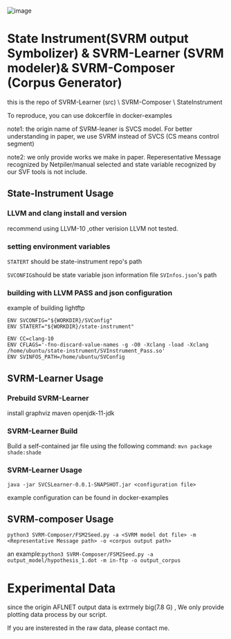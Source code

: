 ![image](https://github.com/Br1m4zz/SVRM-CorpusGen/assets/86651144/969be90a-0005-43f2-a84a-7e3973c716d8)

# State Instrument(SVRM output Symbolizer) & SVRM-Learner (SVRM modeler)& SVRM-Composer (Corpus Generator)
this is the repo of SVRM-Learner (src) \ SVRM-Composer \ StateInstrument

To reproduce, you can use dokcerfile in docker-examples

note1: the origin name of SVRM-leaner is SVCS model. For better understanding in paper, we use SVRM instead of SVCS (CS means control segment)

note2: we only provide works we make in paper. Reperesentative Message recognized by Netpiler/manual selected and state variable recognized by our SVF tools is not include.


## State-Instrument Usage
### LLVM and clang install and version
recommend using LLVM-10 ,other verision LLVM not tested.
### setting environment variables
```STATERT``` should be state-instrument repo's path

```SVCONFIG```should be state variable json information file ```SVInfos.json```'s path

### building with LLVM PASS and json configuration
example of building lightftp

```
ENV SVCONFIG="${WORKDIR}/SVConfig"
ENV STATERT="${WORKDIR}/state-instrument"

ENV CC=clang-10
ENV CFLAGS='-fno-discard-value-names -g -O0 -Xclang -load -Xclang /home/ubuntu/state-instrument/SVInstrument_Pass.so' 
ENV SVINFOS_PATH=/home/ubuntu/SVConfig
```

## SVRM-Learner Usage
### Prebuild SVRM-Learner
install graphviz maven openjdk-11-jdk 
### SVRM-Learner Build
Build a self-contained jar file using the following command:
`mvn package shade:shade`
### SVRM-Learner Usage
`java -jar SVCSLearner-0.0.1-SNAPSHOT.jar <configuration file>`

example configuration can be found in docker-examples

## SVRM-composer Usage
```
python3 SVRM-Composer/FSM2Seed.py -a <SVRM model dot file> -m <Representative Message path> -o <corpus output path>
```
an example:```python3 SVRM-Composer/FSM2Seed.py -a output_model/hypothesis_1.dot -m in-ftp -o output_corpus ```

# Experimental Data
since the origin AFLNET output data is extrmely big(7.8 G) , We only provide plotting data process by our script.

If you are insterested in the raw data, please contact me.
